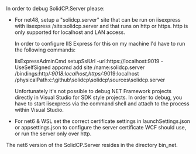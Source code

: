 In order to debug SolidCP.Server please:

- For net48, setup a "solidcp.server" site that can be run on iisexpress with iisexpress /site:solidcp.server 
  and that runs on http or https. http is only supported for localhost and LAN access.

  In order to configure IIS Express for this on my machine I'd have to run the following commands:
  
  IisExpressAdminCmd setupSslUrl -url:https://localhost:9019 -UseSelfSigned
  appcmd add site /name:solidcp.server /bindings:http/*:9018:localhost,https/*:9019:localhost /physicalPath:c:\github\solidcp\solidcp\sources\solidcp.server

  Unfortunately it's not possible to debug NET Framework projects directly in Visual Studio for SDK style projects. In order to debug, you have to start iisexpress via the command shell and attach to the process within Visual Studio.

- For net6 & WSL set the correct certificate settings in launchSettings.json or appsettings.json to configure the
   server certificate WCF should use, or run the server only over http.

The net6 version of the SolidCP.Server resides in the directory bin_net.
